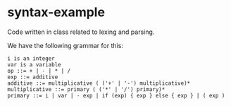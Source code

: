 # syntax-example
Code written in class related to lexing and parsing.

We have the following grammar for this:

```
i is an integer
var is a variable
op ::= + | - | * | /
exp ::= additive
additive ::= multiplicative ( ('+' | '-') multiplicative)*
multiplicative ::= primary ( ('*' | '/') primary)*
primary ::= i | var | - exp | if (exp) { exp } else { exp } | ( exp )
```
